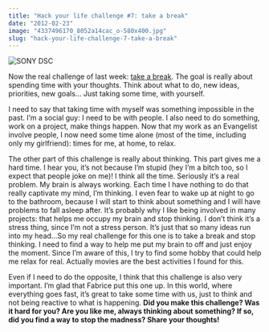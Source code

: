 ```yaml
---
title: "Hack your life challenge #7: take a break"
date: "2012-02-23"
image: "4337496170_8052a14cac_o-580x400.jpg"
slug: "hack-your-life-challenge-7-take-a-break"
---
```


![](images/4337496170_8052a14cac_o-580x400.jpg "SONY DSC")

Now the real challenge of last week: [take a break](https://fabricecalando.com/hack-your-life-project-take-a-break/). The goal is really about spending time with your thoughts. Think about what to do, new ideas, priorities, new goals… Just taking some time, with yourself.

I need to say that taking time with myself was something impossible in the past. I’m a social guy: I need to be with people. I also need to do something, work on a project, make things happen. Now that my work as an Evangelist involve people, I now need some time alone (most of the time, including only my girlfriend): times for me, at home, to relax.

The other part of this challenge is really about thinking. This part gives me a hard time. I hear you, it’s not because I’m stupid (hey I’m a bitch too, so I expect that people joke on me)! I think all the time. Seriously it’s a real problem. My brain is always working. Each time I have nothing to do that really captivate my mind, I’m thinking. I even fear to wake up at night to go to the bathroom, because I will start to think about something and I will have problems to fall asleep after. It’s probably why I like being involved in many projects: that helps me occupy my brain and stop thinking. I don’t think it’s a stress thing, since I’m not a stress person. It’s just that so many ideas run into my head…So my real challenge for this one is to take a break and stop thinking. I need to find a way to help me put my brain to off and just enjoy the moment. Since I’m aware of this, I try to find some hobby that could help me relax for real. Actually movies are the best activities I found for this.

Even if I need to do the opposite, I think that this challenge is also very important. I’m glad that Fabrice put this one up. In this world, where everything goes fast, it’s great to take some time with us, just to think and not being reactive to what is happening. **Did you make this challenge? Was it hard for you? Are you like me, always thinking about something? If so, did you find a way to stop the madness? Share your thoughts!**
